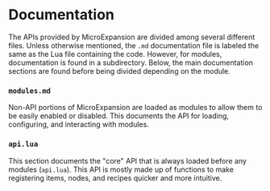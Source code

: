 # Documentation
The APIs provided by MicroExpansion are divided among several different files. Unless otherwise mentioned, the `.md` documentation file is labeled the same as the Lua file containing the code. However, for modules, documentation is found in a subdirectory. Below, the main documentation sections are found before being divided depending on the module.

### `modules.md`
Non-API portions of MicroExpansion are loaded as modules to allow them to be easily enabled or disabled. This documents the API for loading, configuring, and interacting with modules.

### `api.lua`
This section documents the "core" API that is always loaded before any modules (`api.lua`). This API is mostly made up of functions to make registering items, nodes, and recipes quicker and more intuitive.